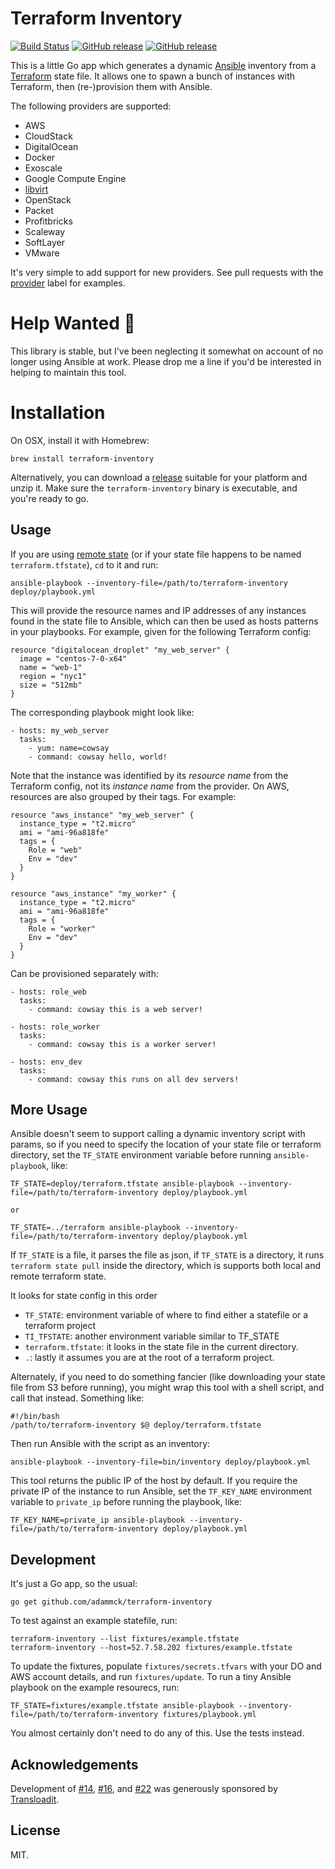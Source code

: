 # Terraform Inventory

[![Build Status](https://travis-ci.org/adammck/terraform-inventory.svg?branch=master)](https://travis-ci.org/adammck/terraform-inventory)
[![GitHub release](https://img.shields.io/github/release/adammck/terraform-inventory.svg?maxAge=2592000)](https://github.com/adammck/terraform-inventory/releases)
[![GitHub release](https://img.shields.io/homebrew/v/terraform-inventory.svg?maxAge=2592000)](http://braumeister.org/formula/terraform-inventory)

This is a little Go app which generates a dynamic [Ansible][ans] inventory from
a [Terraform][tf] state file. It allows one to spawn a bunch of instances with 
Terraform, then (re-)provision them with Ansible.

The following providers are supported:

* AWS
* CloudStack
* DigitalOcean
* Docker
* Exoscale
* Google Compute Engine
* [libvirt](https://github.com/dmacvicar/terraform-provider-libvirt)
* OpenStack
* Packet
* Profitbricks
* Scaleway
* SoftLayer
* VMware

It's very simple to add support for new providers. See pull requests with the
[provider][pv] label for examples.


# Help Wanted 🙋

This library is stable, but I've been neglecting it somewhat on account of no
longer using Ansible at work. Please drop me a line if you'd be interested in
helping to maintain this tool.


# Installation

On OSX, install it with Homebrew:

	brew install terraform-inventory

Alternatively, you can download a [release][rel] suitable for your platform and
unzip it. Make sure the `terraform-inventory` binary is executable, and you're
ready to go.


## Usage

If you are using [remote state][rs] (or if your state file happens to be named
`terraform.tfstate`), `cd` to it and run:

	ansible-playbook --inventory-file=/path/to/terraform-inventory deploy/playbook.yml

This will provide the resource names and IP addresses of any instances found in
the state file to Ansible, which can then be used as hosts patterns in your
playbooks. For example, given for the following Terraform config:

	resource "digitalocean_droplet" "my_web_server" {
	  image = "centos-7-0-x64"
	  name = "web-1"
	  region = "nyc1"
	  size = "512mb"
	}

The corresponding playbook might look like:

	- hosts: my_web_server
	  tasks:
	    - yum: name=cowsay
	    - command: cowsay hello, world!

Note that the instance was identified by its _resource name_ from the Terraform
config, not its _instance name_ from the provider. On AWS, resources are also
grouped by their tags. For example:

	resource "aws_instance" "my_web_server" {
	  instance_type = "t2.micro"
	  ami = "ami-96a818fe"
	  tags = {
	    Role = "web"
	    Env = "dev"
	  }
	}

	resource "aws_instance" "my_worker" {
	  instance_type = "t2.micro"
	  ami = "ami-96a818fe"
	  tags = {
	    Role = "worker"
	    Env = "dev"
	  }
	}

Can be provisioned separately with:

	- hosts: role_web
	  tasks:
	    - command: cowsay this is a web server!

	- hosts: role_worker
	  tasks:
	    - command: cowsay this is a worker server!

	- hosts: env_dev
	  tasks:
	    - command: cowsay this runs on all dev servers!


## More Usage

Ansible doesn't seem to support calling a dynamic inventory script with params,
so if you need to specify the location of your state file or terraform directory, set the `TF_STATE`
environment variable before running `ansible-playbook`, like:


	TF_STATE=deploy/terraform.tfstate ansible-playbook --inventory-file=/path/to/terraform-inventory deploy/playbook.yml

	or

	TF_STATE=../terraform ansible-playbook --inventory-file=/path/to/terraform-inventory deploy/playbook.yml

If `TF_STATE` is a file, it parses the file as json, if `TF_STATE` is a directory, it runs `terraform state pull` inside the directory, which is supports both local and remote terraform state.

It looks for state config in this order

- `TF_STATE`: environment variable of where to find either a statefile or a terraform project
- `TI_TFSTATE`: another environment variable similar to TF_STATE
- `terraform.tfstate`: it looks in the state file in the current directory.
- `.`: lastly it assumes you are at the root of a terraform project.

Alternately, if you need to do something fancier (like downloading your state
file from S3 before running), you might wrap this tool with a shell script, and
call that instead. Something like:

	#!/bin/bash
	/path/to/terraform-inventory $@ deploy/terraform.tfstate

Then run Ansible with the script as an inventory:

	ansible-playbook --inventory-file=bin/inventory deploy/playbook.yml

This tool returns the public IP of the host by default. If you require the private
IP of the instance to run Ansible, set the `TF_KEY_NAME` environment variable
to `private_ip` before running the playbook, like:

	TF_KEY_NAME=private_ip ansible-playbook --inventory-file=/path/to/terraform-inventory deploy/playbook.yml

## Development

It's just a Go app, so the usual:

	go get github.com/adammck/terraform-inventory

To test against an example statefile, run:

	terraform-inventory --list fixtures/example.tfstate
	terraform-inventory --host=52.7.58.202 fixtures/example.tfstate

To update the fixtures, populate `fixtures/secrets.tfvars` with your DO and AWS
account details, and run `fixtures/update`. To run a tiny Ansible playbook on
the example resourecs, run:

	TF_STATE=fixtures/example.tfstate ansible-playbook --inventory-file=/path/to/terraform-inventory fixtures/playbook.yml

You almost certainly don't need to do any of this. Use the tests instead.


## Acknowledgements

Development of
[#14](https://github.com/adammck/terraform-inventory/issues/14),
[#16](https://github.com/adammck/terraform-inventory/issues/16),
and [#22](https://github.com/adammck/terraform-inventory/issues/22)
was generously sponsored by [Transloadit](https://transloadit.com).


## License

MIT.

[ans]: https://www.ansible.com
[tf]:  https://www.terraform.io
[rel]: https://github.com/adammck/terraform-inventory/releases
[rs]:  https://www.terraform.io/docs/state/remote/index.html
[pv]:  https://github.com/adammck/terraform-inventory/pulls?q=is%3Apr+label%3Aprovider
